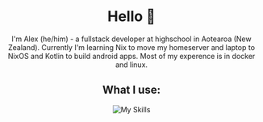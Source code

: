 <div align="center">

# Hello 👋
I'm Alex (he/him) - a fullstack developer at highschool in Aotearoa (New Zealand). 
Currently I'm learning Nix to move my homeserver and laptop to NixOS and Kotlin to build android apps.
Most of my experence is in docker and linux.
## What I use:
![My Skills](https://skillicons.dev/icons?i=ts,arch,docker,astro,postman,js,vue,nix,linux,kotlin,arduino,bun&theme=dark&perline=4)
</div>
